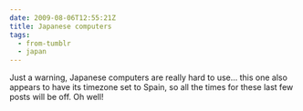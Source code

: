 ```yaml
---
date: 2009-08-06T12:55:21Z
title: Japanese computers
tags:
  - from-tumblr
  - japan
---
```


Just a warning, Japanese computers are really hard to use... this one also appears to have its timezone set to Spain, so all the times for these last few posts will be off. Oh well!

